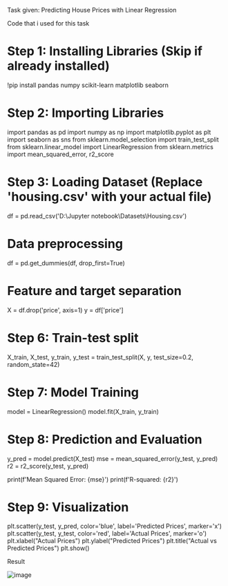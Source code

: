 Task given: Predicting House Prices with Linear Regression

Code that i used for this task 
# Step 1: Installing Libraries (Skip if already installed)
!pip install pandas numpy scikit-learn matplotlib seaborn

# Step 2: Importing Libraries
import pandas as pd
import numpy as np
import matplotlib.pyplot as plt
import seaborn as sns
from sklearn.model_selection import train_test_split
from sklearn.linear_model import LinearRegression
from sklearn.metrics import mean_squared_error, r2_score

# Step 3: Loading Dataset (Replace 'housing.csv' with your actual file)
df = pd.read_csv('D:\Jupyter notebook\Datasets\Housing.csv')

# Data preprocessing
df = pd.get_dummies(df, drop_first=True)

# Feature and target separation
X = df.drop('price', axis=1)
y = df['price']

# Step 6: Train-test split
X_train, X_test, y_train, y_test = train_test_split(X, y, test_size=0.2, random_state=42)

# Step 7: Model Training
model = LinearRegression()
model.fit(X_train, y_train)

# Step 8: Prediction and Evaluation
y_pred = model.predict(X_test)
mse = mean_squared_error(y_test, y_pred)
r2 = r2_score(y_test, y_pred)

print(f'Mean Squared Error: {mse}')
print(f'R-squared: {r2}')

# Step 9: Visualization
plt.scatter(y_test, y_pred, color='blue', label='Predicted Prices', marker='x')
plt.scatter(y_test, y_test, color='red', label='Actual Prices', marker='o')
plt.xlabel("Actual Prices")
plt.ylabel("Predicted Prices")
plt.title("Actual vs Predicted Prices")
plt.show()


Result

![image](https://github.com/user-attachments/assets/9905af09-361f-4e25-a768-0e40a7a05919)

